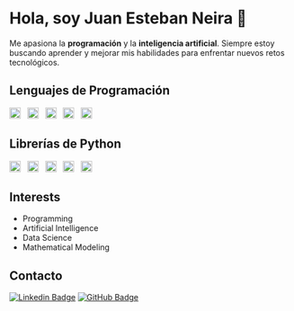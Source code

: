 # Hola, soy Juan Esteban Neira 👋

Me apasiona la **programación** y la **inteligencia artificial**. Siempre estoy buscando aprender y mejorar mis habilidades para enfrentar nuevos retos tecnológicos.

## Lenguajes de Programación
<img alt="Python" src="https://img.shields.io/badge/python%20-%2314354C.svg?&style=flat&logo=python&logoColor=white" height="20"/> &nbsp;
<img alt="JavaScript" src="https://img.shields.io/badge/javascript%20-%23F7DF1E.svg?&style=flat&logo=javascript&logoColor=black" height="20"/> &nbsp;
<img alt="C++" src="https://img.shields.io/badge/C++-%2300599C.svg?&style=flat&logo=c%2B%2B&logoColor=white" height="20"/> &nbsp;
<img alt="LaTeX" src="https://img.shields.io/badge/latex%20-%23008080.svg?&style=flat&logo=latex&logoColor=white" height="20"/> &nbsp;
<img alt="Git" src="https://img.shields.io/badge/git%20-%23F05033.svg?&style=flat&logo=git&logoColor=white" height="20"/>

## Librerías de Python
<img alt="NumPy" src="https://img.shields.io/badge/numpy%20-%230095D5.svg?&style=flat&logo=numpy&logoColor=white" height="20"/> &nbsp;
<img alt="Pandas" src="https://img.shields.io/badge/pandas%20-%23150458.svg?&style=flat&logo=pandas&logoColor=white" height="20"/> &nbsp;
<img alt="SymPy" src="https://img.shields.io/badge/SymPy%20-%23239120.svg?&style=flat&logo=sympy&logoColor=white" height="20"/> &nbsp;
<img alt="TensorFlow" src="https://img.shields.io/badge/tensorflow%20-%23FF6F00.svg?&style=flat&logo=tensorflow&logoColor=white" height="20"/> &nbsp;
<img alt="Keras" src="https://img.shields.io/badge/keras%20-%23D00000.svg?&style=flat&logo=keras&logoColor=white" height="20"/>

## Interests
- Programming
- Artificial Intelligence
- Data Science
- Mathematical Modeling

## Contacto
[![Linkedin Badge](https://img.shields.io/badge/-Linkedin-0077B5?style=plastic&logo=Linkedin&logoColor=white&link=https://www.linkedin.com/in/tu-perfil)](https://www.linkedin.com/in/tu-perfil)
[![GitHub Badge](https://img.shields.io/badge/-GitHub-181717?style=plastic&logo=github&logoColor=white&link=https://github.com/tu-usuario)](https://github.com/tu-usuario)
